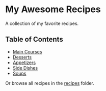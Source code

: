 # My Awesome Recipes

A collection of my favorite recipes.

## Table of Contents

*   [Main Courses](./recipes/main/)
*   [Desserts](./recipes/desserts/)
*   [Appetizers](./recipes/appetizers/)
*   [Side Dishes](./recipes/sides/)
*   [Soups](./recipes/soups/)

Or browse all recipes in the [recipes](./recipes/) folder.
